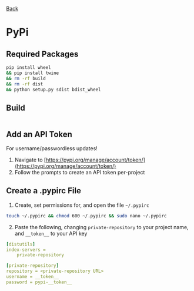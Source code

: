[Back](index.md)

# PyPi

## Required Packages
```bash
pip install wheel 
&& pip install twine
&& rm -rf build
&& rm -rf dist
&& python setup.py sdist bdist_wheel
```

## Build
```
```

## Add an API Token
For username/passwordless updates!
1. Navigate to [https://pypi.org/manage/account/token/](https://pypi.org/manage/account/token/)
2. Follow the prompts to create an API token per-project

## Create a .pypirc File

1. Create, set permissions for, and open the file `~/.pypirc`

```bash
touch ~/.pypirc && chmod 600 ~/.pypirc && sudo nano ~/.pypirc
```

2. Paste the following, changing `private-repository` to your project name, and `__token__` to your API key

```yaml
[distutils]
index-servers =
    private-repository

[private-repository]
repository = <private-repository URL>
username = __token__
password = pypi-__token__
```